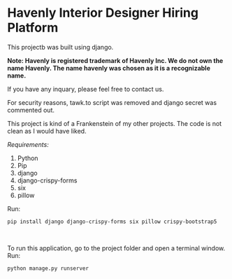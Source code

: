 # Havenly Interior Designer Hiring Platform
 This projectb was built using django.
 
 
 **Note: Havenly is registered trademark of Havenly Inc. We do not own the name Havenly. The name havenly was chosen as it is a recognizable name.**
 
 If you have any inquary, please feel free to contact us.


For security reasons, tawk.to script was removed and django secret was commented out.

This project is kind of a Frankenstein of my other projects. The code is not clean as I would have liked.

<i>Requirements:</i>
1. Python
2. Pip
3. django
4. django-crispy-forms
5. six
6. pillow

Run: <br>
```
pip install django django-crispy-forms six pillow crispy-bootstrap5
```

<br>

To run this application, go to the project folder and open a terminal window.
Run: <br>
```
python manage.py runserver
```
